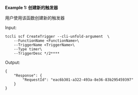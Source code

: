 **Example 1: 创建新的触发器**

用户使用该函数创建新的触发器

Input: 

```
tccli scf CreateTrigger --cli-unfold-argument  \
    --FunctionName <FunctionName>\
    --TriggerName <TriggerName>\
    --Type timer\
    --TriggerDesc */2****
```

Output: 
```
{
    "Response": {
        "RequestId": "eac6b301-a322-493a-8e36-83b295459397"
    }
}
```


